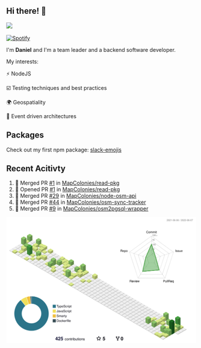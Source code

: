 ## Hi there! 👋

<p>
  <img src="https://github-readme-stats.vercel.app/api?username=syncush&theme=tokyonight">
</p>

[![Spotify](https://novatorem-rust.vercel.app/api/spotify)](https://open.spotify.com/user/syncush)

I'm **Daniel** and I'm a team leader and a backend software developer.

My interests:

⚡ NodeJS

☑️ Testing techniques and best practices

🌍 Geospatiality

🧠 Event driven architectures

## Packages
Check out my first npm package: [slack-emojis](https://www.npmjs.com/package/slack-emojis)

## Recent Acitivty
<!--START_SECTION:activity-->
1. 🎉 Merged PR [#1](https://github.com/MapColonies/read-pkg/pull/1) in [MapColonies/read-pkg](https://github.com/MapColonies/read-pkg)
2. 💪 Opened PR [#1](https://github.com/MapColonies/read-pkg/pull/1) in [MapColonies/read-pkg](https://github.com/MapColonies/read-pkg)
3. 🎉 Merged PR [#29](https://github.com/MapColonies/node-osm-api/pull/29) in [MapColonies/node-osm-api](https://github.com/MapColonies/node-osm-api)
4. 🎉 Merged PR [#44](https://github.com/MapColonies/osm-sync-tracker/pull/44) in [MapColonies/osm-sync-tracker](https://github.com/MapColonies/osm-sync-tracker)
5. 🎉 Merged PR [#9](https://github.com/MapColonies/osm2pgsql-wrapper/pull/9) in [MapColonies/osm2pgsql-wrapper](https://github.com/MapColonies/osm2pgsql-wrapper)
<!--END_SECTION:activity-->

![contrib](./profile-3d-contrib/profile-green-animate.svg)

